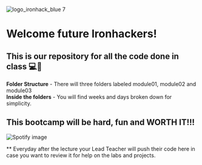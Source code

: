 ![logo_ironhack_blue 7](https://user-images.githubusercontent.com/23629340/40541063-a07a0a8a-601a-11e8-91b5-2f13e4e6b441.png)

# Welcome future Ironhackers!

## This is our repository for all the code done in class 💻💪

**Folder Structure** - There will three folders labeled module01, module02 and module03
<br>
**Inside the folders** - You will find weeks and days broken down for simplicity.

## This bootcamp will be hard, fun and WORTH IT!!!

![Spotify image](https://media2.giphy.com/media/3o6oztoQJhfqh93jCE/giphy.gif?cid=ecf05e471qrmiigw1t8kmo7krnqnpxmj9f2yzx5d8rkqn5oh&ep=v1_gifs_related&rid=giphy.gif&ct=g)

\*\* Everyday after the lecture your Lead Teacher will push their code here in case you want to review it for help on the labs and projects.
